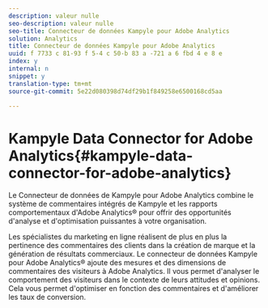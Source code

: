 ```yaml
---
description: valeur nulle
seo-description: valeur nulle
seo-title: Connecteur de données Kampyle pour Adobe Analytics
solution: Analytics
title: Connecteur de données Kampyle pour Adobe Analytics
uuid: f 7733 c 81-93 f 5-4 c 50-b 83 a -721 a 6 fbd 4 e 8 e
index: y
internal: n
snippet: y
translation-type: tm+mt
source-git-commit: 5e22d080398d74df29b1f849258e6500168cd5aa

---
```



# Kampyle Data Connector for Adobe Analytics{#kampyle-data-connector-for-adobe-analytics}

Le Connecteur de données de Kampyle pour Adobe Analytics combine le système de commentaires intégrés de Kampyle et les rapports comportementaux d'Adobe Analytics® pour offrir des opportunités d'analyse et d'optimisation puissantes à votre organisation.

Les spécialistes du marketing en ligne réalisent de plus en plus la pertinence des commentaires des clients dans la création de marque et la génération de résultats commerciaux. Le connecteur de données Kampyle pour Adobe Analytics® ajoute des mesures et des dimensions de commentaires des visiteurs à Adobe Analytics. Il vous permet d'analyser le comportement des visiteurs dans le contexte de leurs attitudes et opinions. Cela vous permet d'optimiser en fonction des commentaires et d'améliorer les taux de conversion.
